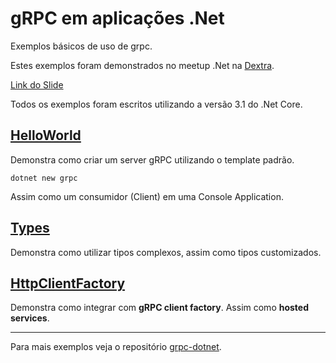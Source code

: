 # gRPC em aplicações .Net

Exemplos básicos de uso de grpc.

Estes exemplos foram demonstrados no meetup .Net na [Dextra].

[Dextra]: https://dextra.com.br

[Link do Slide](https://www.linkfuturodoslide.com)

Todos os exemplos foram escritos utilizando a versão 3.1 do .Net Core.

## [HelloWorld](./HelloWorld)

Demonstra como criar um server gRPC utilizando o template padrão.
```
dotnet new grpc
```
Assim como um consumidor (Client) em uma Console Application.

## [Types](./Types)

Demonstra como utilizar tipos complexos, assim como tipos customizados.

## [HttpClientFactory](./HttpClientFactory)

Demonstra como integrar com **gRPC client factory**. Assim como **hosted services**.

---
Para mais exemplos veja o repositório [grpc-dotnet].

[grpc-dotnet]: https://github.com/grpc/grpc-dotnet